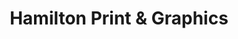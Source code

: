 ---
title: "Hamilton Print & Graphics"
url: /hamilton/hamilton-print-and-graphics/
shop: copyshop
---